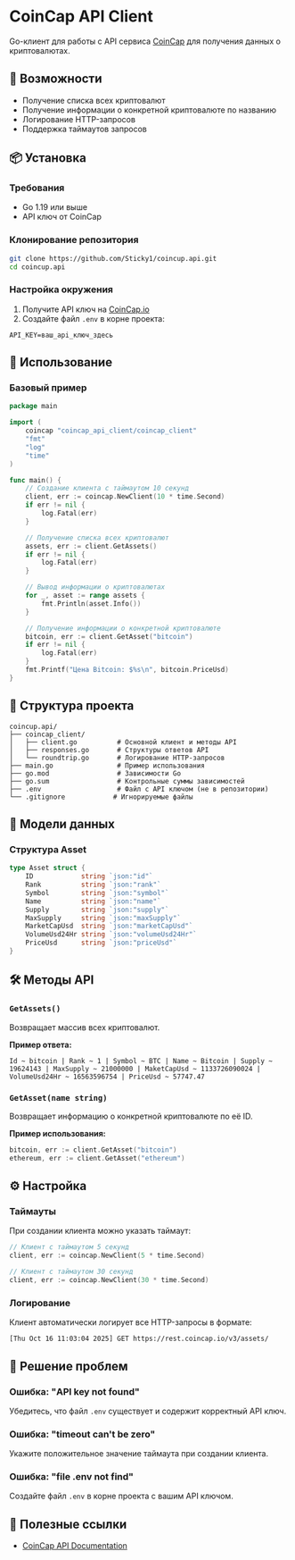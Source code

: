 # CoinCap API Client

Go-клиент для работы с API сервиса [CoinCap](https://coincap.io/) для получения данных о криптовалютах.

## 🚀 Возможности

- Получение списка всех криптовалют
- Получение информации о конкретной криптовалюте по названию
- Логирование HTTP-запросов
- Поддержка таймаутов запросов

## 📦 Установка

### Требования
- Go 1.19 или выше
- API ключ от CoinCap

### Клонирование репозитория
```bash
git clone https://github.com/Sticky1/coincup.api.git
cd coincup.api
```

### Настройка окружения
1. Получите API ключ на [CoinCap.io](https://coincap.io/)
2. Создайте файл `.env` в корне проекта:
```env
API_KEY=ваш_api_ключ_здесь
```

## 🔧 Использование

### Базовый пример

```go
package main

import (
    coincap "coincap_api_client/coincap_client"
    "fmt"
    "log"
    "time"
)

func main() {
    // Создание клиента с таймаутом 10 секунд
    client, err := coincap.NewClient(10 * time.Second)
    if err != nil {
        log.Fatal(err)
    }

    // Получение списка всех криптовалют
    assets, err := client.GetAssets()
    if err != nil {
        log.Fatal(err)
    }

    // Вывод информации о криптовалютах
    for _, asset := range assets {
        fmt.Println(asset.Info())
    }

    // Получение информации о конкретной криптовалюте
    bitcoin, err := client.GetAsset("bitcoin")
    if err != nil {
        log.Fatal(err)
    }
    fmt.Printf("Цена Bitcoin: $%s\n", bitcoin.PriceUsd)
}
```

## 📁 Структура проекта

```
coincup.api/
├── coincap_client/
│   ├── client.go          # Основной клиент и методы API
│   ├── responses.go       # Структуры ответов API
│   └── roundtrip.go       # Логирование HTTP-запросов
├── main.go                # Пример использования
├── go.mod                 # Зависимости Go
├── go.sum                 # Контрольные суммы зависимостей
├── .env                   # Файл с API ключом (не в репозитории)
└── .gitignore            # Игнорируемые файлы
```

## 🔑 Модели данных

### Структура Asset
```go
type Asset struct {
    ID            string `json:"id"`
    Rank          string `json:"rank"`
    Symbol        string `json:"symbol"`
    Name          string `json:"name"`
    Supply        string `json:"supply"`
    MaxSupply     string `json:"maxSupply"`
    MarketCapUsd  string `json:"marketCapUsd"`
    VolumeUsd24Hr string `json:"volumeUsd24Hr"`
    PriceUsd      string `json:"priceUsd"`
}
```

## 🛠 Методы API

### `GetAssets()`
Возвращает массив всех криптовалют.

**Пример ответа:**
```
Id ~ bitcoin | Rank ~ 1 | Symbol ~ BTC | Name ~ Bitcoin | Supply ~ 19624143 | MaxSupply ~ 21000000 | MaketCapUsd ~ 1133726090024 | VolumeUsd24Hr ~ 16563596754 | PriceUsd ~ 57747.47
```

### `GetAsset(name string)`
Возвращает информацию о конкретной криптовалюте по её ID.

**Пример использования:**
```go
bitcoin, err := client.GetAsset("bitcoin")
ethereum, err := client.GetAsset("ethereum")
```

## ⚙️ Настройка

### Таймауты
При создании клиента можно указать таймаут:
```go
// Клиент с таймаутом 5 секунд
client, err := coincap.NewClient(5 * time.Second)

// Клиент с таймаутом 30 секунд  
client, err := coincap.NewClient(30 * time.Second)
```

### Логирование
Клиент автоматически логирует все HTTP-запросы в формате:
```
[Thu Oct 16 11:03:04 2025] GET https://rest.coincap.io/v3/assets/
```

## 🐛 Решение проблем

### Ошибка: "API key not found"
Убедитесь, что файл `.env` существует и содержит корректный API ключ.

### Ошибка: "timeout can't be zero"
Укажите положительное значение таймаута при создании клиента.

### Ошибка: "file .env not find"
Создайте файл `.env` в корне проекта с вашим API ключом.


## 🔗 Полезные ссылки

- [CoinCap API Documentation](https://docs.coincap.io/)
